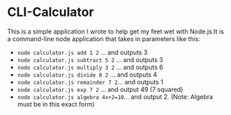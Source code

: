 # CLI-Calculator

This is a simple application I wrote to help get my feet wet with Node.js.It is a command-line node application that takes in parameters like this:
  * `node calculator.js add 1 2` ... and outputs 3
  * `node calculator.js subtract 5 2` ... and outputs 3
  * `node calculator.js multiply 3 2` ... and outputs 6
  * `node calculator.js divide 8 2` ... and outputs 4
  * `node calculator.js remainder 7 2`... and outputs 1
  * `node calculator.js exp 7 2` ... and output 49 (7 squared)
  * `node calculator.js algebra 4x+2=10`... and output 2. (Note: Algebra must be in this exact form)



  
